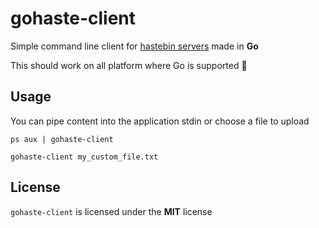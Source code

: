 # gohaste-client

Simple command line client for [hastebin servers](https://github.com/seejohnrun/haste-server) made in **Go**

This should work on all platform where Go is supported 🤗

## Usage

You can pipe content into the application stdin or choose a file to upload

```
ps aux | gohaste-client
```

``` 
gohaste-client my_custom_file.txt
```

## License

`gohaste-client` is licensed under the **MIT** license

